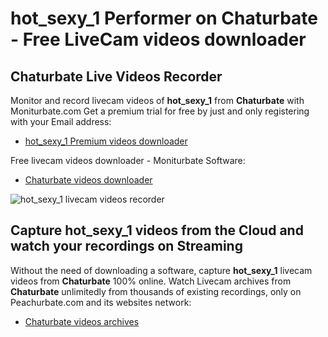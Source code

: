 # hot_sexy_1 Performer on Chaturbate - Free LiveCam videos downloader

## Chaturbate Live Videos Recorder

Monitor and record livecam videos of **hot_sexy_1** from **Chaturbate** with Moniturbate.com
Get a premium trial for free by just and only registering with your Email address:
* [hot_sexy_1 Premium videos downloader](https://moniturbate.com/request-demo-licence-key.html)

Free livecam videos downloader - Moniturbate Software:
* [Chaturbate videos downloader](https://moniturbate.com/moniturbate-download-software.html)

![hot_sexy_1 livecam videos recorder](https://peachurnet.com/templates/moniturbate-software.png)


## Capture hot_sexy_1 videos from the Cloud and watch your recordings on Streaming

Without the need of downloading a software, capture **hot_sexy_1** livecam videos from **Chaturbate** 100% online.
Watch Livecam archives from **Chaturbate** unlimitedly from thousands of existing recordings, only on Peachurbate.com and its websites network:
* [Chaturbate videos archives](https://peachurnet.com/)